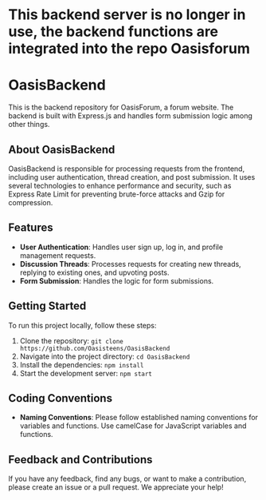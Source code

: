# This backend server is no longer in use, the backend functions are integrated into the repo Oasisforum

# OasisBackend

This is the backend repository for OasisForum, a forum website. The backend is built with Express.js and handles form submission logic among other things.

## About OasisBackend

OasisBackend is responsible for processing requests from the frontend, including user authentication, thread creation, and post submission. It uses several technologies to enhance performance and security, such as Express Rate Limit for preventing brute-force attacks and Gzip for compression.

## Features

- **User Authentication**: Handles user sign up, log in, and profile management requests.
- **Discussion Threads**: Processes requests for creating new threads, replying to existing ones, and upvoting posts.
- **Form Submission**: Handles the logic for form submissions.

## Getting Started

To run this project locally, follow these steps:

1. Clone the repository: `git clone https://github.com/Oasisteens/OasisBackend`
2. Navigate into the project directory: `cd OasisBackend`
3. Install the dependencies: `npm install`
4. Start the development server: `npm start`

## Coding Conventions

- **Naming Conventions**: Please follow established naming conventions for variables and functions. Use camelCase for JavaScript variables and functions.

## Feedback and Contributions

If you have any feedback, find any bugs, or want to make a contribution, please create an issue or a pull request. We appreciate your help!
